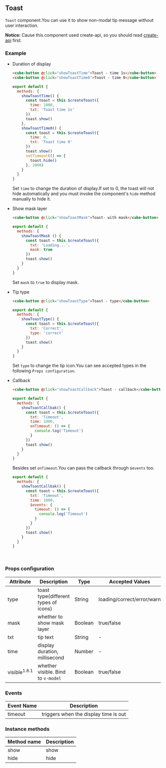 ## Toast

`Toast` component.You can use it to show non-modal tip message without user interaction.

__Notice:__ Cause this component used create-api, so you should read [create-api](#/en-US/docs/create-api) first.

### Example

- Duration of display

  ```html
  <cube-button @click="showToastTime">Toast - time 1s</cube-button>
  <cube-button @click="showToastTime0">Toast - time 0</cube-button>
  ```
  ```js
  export default {
    methods: {
      showToastTime() {
        const toast = this.$createToast({
          time: 1000,
          txt: 'Toast time 1s'
        })
        toast.show()
      },
      showToastTime0() {
        const toast = this.$createToast({
          time: 0,
          txt: 'Toast time 0'
        })
        toast.show()
        setTimeout(() => {
          toast.hide()
        }, 2000)
      }
    }
  }
  ```

  Set `time` to change the duration of display.If set to 0, the toast will not hide automatically and you must invoke the component's `hide` method manually to hide it.

- Show mask layer

  ```html
  <cube-button @click="showToastMask">Toast- with mask</cube-button>
  ```
  ```js
  export default {
    methods: {
      showToastMask () {
        const toast = this.$createToast({
          txt: 'Loading...',
          mask: true
        })
        toast.show()
      }
    }
  }
  ```

  Set `mask` to `true` to display mask.

- Tip type

  ```html
  <cube-button @click="showToastType">Toast - type</cube-button>
  ```
  ```js
  export default {
    methods: {
      showToastType() {
        const toast = this.$createToast({
          txt: 'Correct',
          type: 'correct'
        })
        toast.show()
      }
    }
  }
  ```
  Set `type` to change the tip icon.You can see accepted types in the following `Props configuration`.

- Callback

  ```html
  <cube-button @click="showToastCallback">Toast - callback</cube-button>
  ```

  ```js
  export default {
    methods: {
      showToastCallbak() {
        const toast = this.$createToast({
          txt: 'Timeout',
          time: 1000,
          onTimeout: () => {
            console.log('Timeout')
          }
        })
        toast.show()
      }
    }
  }
  ```

  Besides set `onTimeout`.You can pass the callback through `$events` too.

  ```js
  export default {
    methods: {
      showToastCallbak() {
        const toast = this.$createToast({
          txt: 'Timeout',
          time: 1000,
          $events: {
            timeout: () => {
              console.log('Timeout')
            }
          }
        })
        toast.show()
      }
    }
  }
  ```

  ​

### Props configuration

| Attribute               | Description                          | Type    | Accepted Values            | Default |
| ----------------------- | ------------------------------------ | ------- | -------------------------- | ------- |
| type                    | toast type(different types of icons) | String  | loading/correct/error/warn | loading |
| mask                    | whether to show mask layer           | Boolean | true/false                 | false   |
| txt                     | tip text                             | String  | -                          | ''      |
| time                    | display duration, millisecond        | Number  | -                          | 3000    |
| visible<sup>1.8.1</sup> | whether visible. Bind to `v-model`   | Boolean | true/false                 | false   |

### Events

| Event Name | Description                           |
| ---------- | ------------------------------------- |
| timeout    | triggers when the display time is out |

### Instance methods

| Method name | Description |
| ----------- | ----------- |
| show        | show        |
| hide        | hide        |
